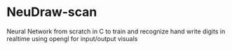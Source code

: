 # NeuDraw-scan
 Neural Network from scratch in C to train and recognize hand write digits in realtime using opengl for input/output visuals
